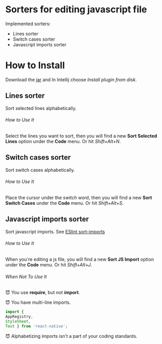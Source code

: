# Sorters for editing javascript file
Implemented sorters:
- Lines sorter
- Switch cases sorter
- Javascript imports sorter

# How to Install
Download the [jar](https://github.com/loevaljh/jssorter/blob/master/JSSorter.jar) and In Intellij choose *Install plugin from disk*.

## Lines sorter
Sort selected lines alphabetically.

###### How to Use It
Select the lines you want to sort, then you will find a new **Sort Selected Lines** option under the **Code** menu. Or hit *Shift+Alt+N*.

## Switch cases sorter
Sort switch cases alphabetically.

###### How to Use It
Place the cursor under the _switch_ word, then you will find a new **Sort Switch Cases** under the **Code** menu. Or hit *Shift+Alt+S*.

## Javascript imports sorter
Sort javascript imports. See [ESlint sort-imports](http://eslint.org/docs/rules/sort-imports)

###### How to Use It
When you're editing a js file, you will find a new **Sort JS Import** option under the **Code** menu. Or hit *Shift+Alt+J*.

###### When Not To Use It
:smiling_imp: You use **require**, but not **import**.

:smiling_imp: You have multi-line imports.
```JavaScript
import {
AppRegistry, 
StyleSheet, 
Text } from 'react-native';
```
:smiling_imp: Alphabetizing imports isn’t a part of your coding standards.




